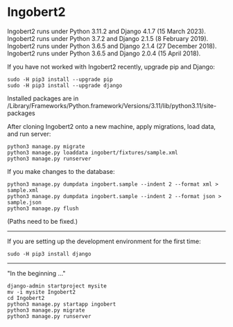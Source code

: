 # Ingobert2

Ingobert2 runs under Python 3.11.2 and Django 4.1.7 (15 March 2023).  
Ingobert2 runs under Python 3.7.2 and Django 2.1.5 (8 February 2019).  
Ingobert2 runs under Python 3.6.5 and Django 2.1.4 (27 December 2018).  
Ingobert2 runs under Python 3.6.5 and Django 2.0.4 (15 April 2018).  

If you have not worked with Ingobert2 recently, upgrade pip and Django:
```
sudo -H pip3 install --upgrade pip
sudo -H pip3 install --upgrade django
```
Installed packages are in
/Library/Frameworks/Python.framework/Versions/3.11/lib/python3.11/site-packages

After cloning Ingobert2 onto a new machine,
apply migrations, load data, and run server:
```
python3 manage.py migrate
python3 manage.py loaddata ingobert/fixtures/sample.xml
python3 manage.py runserver
```
If you make changes to the database:
```
python3 manage.py dumpdata ingobert.sample --indent 2 --format xml > sample.xml
python3 manage.py dumpdata ingobert.sample --indent 2 --format json > sample.json
python3 manage.py flush
```
(Paths need to be fixed.)

---
If you are setting up the development environment for the first time:
```
sudo -H pip3 install django
```
---
"In the beginning ..."
```
django-admin startproject mysite
mv -i mysite Ingobert2
cd Ingobert2
python3 manage.py startapp ingobert
python3 manage.py migrate
python3 manage.py runserver
```

